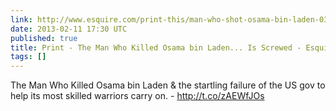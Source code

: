 ```yaml
---
link: http://www.esquire.com/print-this/man-who-shot-osama-bin-laden-0313
date: 2013-02-11 17:30 UTC
published: true
title: Print - The Man Who Killed Osama bin Laden... Is Screwed - Esquire
tags: []
---
```


The Man Who Killed Osama bin Laden & the startling failure of the US gov to help its most skilled warriors carry on. - http://t.co/zAEWfJOs
